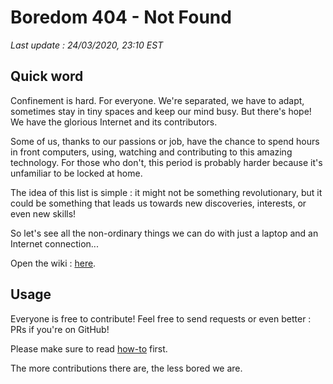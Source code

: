# Boredom 404 - Not Found

_Last update : 24/03/2020, 23:10 EST_

## Quick word
Confinement is hard. For everyone. We're separated, we have to adapt, 
sometimes stay in tiny spaces and keep our mind busy. But there's hope! We have the glorious Internet and its contributors.

Some of us, thanks to our passions or job, have the chance to spend hours in front computers, 
using, watching and contributing to this amazing technology. For those who don't, this period is probably harder 
because it's unfamiliar to be locked at home.

The idea of this list is simple : it might not be something revolutionary, but it could be something
that leads us towards new discoveries, interests, or even new skills! 

So let's see all the non-ordinary things we can do with just a laptop and an Internet connection...

Open the wiki : [here](https://github.com/flplatet/boredom-404/wiki).

## Usage

Everyone is free to contribute! Feel free to send requests or even better : PRs if you're on GitHub!

Please make sure to read [how-to](https://github.com/flplatet/boredom-404/blob/master/CONTRIBUTING.md) first.

The more contributions there are, the less bored we are.